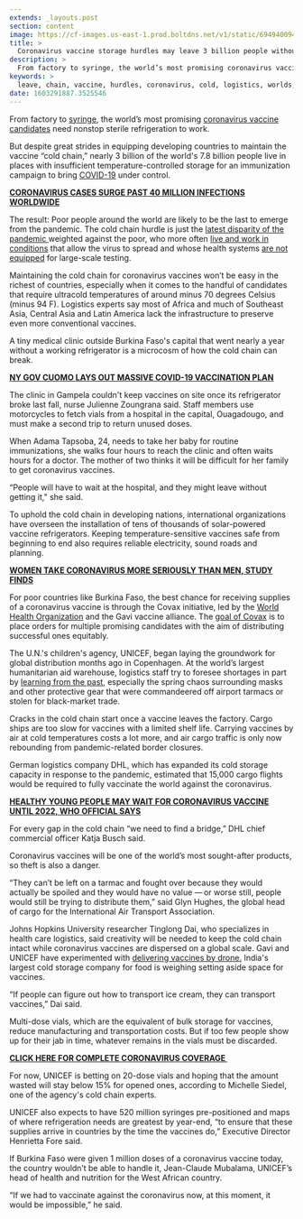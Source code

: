```yaml
--- 
extends: _layouts.post 
section: content 
image: https://cf-images.us-east-1.prod.boltdns.net/v1/static/694940094001/43cd0590-690b-4e94-b961-8b9b37c1a9ce/2234dc2c-4246-46ff-b95a-ca63385a8483/1280x720/match/image.jpg 
title: > 
  Coronavirus vaccine storage hurdles may leave 3 billion people without it 
description: > 
  From factory to syringe, the world’s most promising coronavirus vaccine candidates need nonstop sterile refrigeration to work.But despite great strides in equipping developing countries to maintain the vaccine “cold chain,” nearly 3 billion of the world's 7.8 billion people live in places with insufficient temperature-controlled storage for an immunization campaign to bring COVID-19 under control.The mother of two thinks it will be difficult for her family to get coronavirus vaccines.To uphold the cold chain in developing nations, international organizations have overseen the installation of tens of thousands of solar-powered vaccine refrigerators.Coronavirus vaccines will be one of the world’s most sought-after products, so theft is also a danger. 
keywords: > 
  leave, chain, vaccine, hurdles, coronavirus, cold, logistics, worlds, vaccines, billion, vials, health, storage 
date: 1603291887.3525546 
--- 
```

<div><p class="speakable"> From factory to <a href="https://www.foxnews.com/category/health/infectious-disease/vaccines" target="_blank">syringe</a>, the world&#8217;s most promising&#160;<a href="https://apnews.com/hub/racing-for-a-remedy" target="_blank">coronavirus vaccine candidates</a>&#160;need nonstop sterile refrigeration to work.</p><p class="ad gam"></p><p class="ad gam"></p><p class="ad gam"></p><p class="speakable">But despite great strides in equipping developing countries to maintain the vaccine &#8220;cold chain,&#8221; nearly 3 billion of the world's 7.8 billion people live in places with insufficient temperature-controlled storage for an immunization campaign to bring <a href="https://www.foxnews.com/category/health/infectious-disease/coronavirus" target="_blank">COVID-19</a> under control.</p><p><strong><a href="https://www.foxnews.com/health/coronavirus-cases-surge-past-40-million-infections-worldwide" target="_blank">CORONAVIRUS CASES SURGE PAST 40 MILLION INFECTIONS WORLDWIDE</a></strong></p><p>The result: Poor people around the world are likely to be the last to emerge from the pandemic. The cold chain hurdle is just the&#160;<a href="https://pulitzercenter.org/reporting/covid-19-just-latest-epidemic-areas-struck-disease" target="_blank">latest disparity of the pandemic&#160;</a>weighted against the poor, who more often&#160;<a href="https://pulitzercenter.org/reporting/i-am-so-afraid-indias-poor-face-worlds-largest-lockdown" target="_blank">live and work in conditions</a>&#160;that allow the virus to spread and whose health systems&#160;<a href="https://apnews.com/article/virus-outbreak-pandemics-colombia-health-martin-vizcarra-d47b84ade3ae75c7b7fc0bf10fc306c0" target="_blank">are not equipped</a>&#160;for large-scale testing.</p><p class="ad gam"></p><p>Maintaining the cold chain for coronavirus vaccines won&#8217;t be easy in the richest of countries, especially when it comes to the handful of candidates that require ultracold temperatures of around minus 70 degrees Celsius (minus 94 F). Logistics experts say most of Africa and much of Southeast Asia, Central Asia and Latin America lack the infrastructure to preserve even more conventional vaccines.</p><p class="ad gam"></p><p>A tiny medical clinic outside Burkina Faso's capital that went nearly a year without a working refrigerator is a microcosm of how the cold chain can break.</p><p><strong><a href="https://www.foxnews.com/politics/new-york-governor-cuomo-lays-out-massive-covid-19-vaccination-plan" target="_blank">NY GOV CUOMO LAYS OUT MASSIVE COVID-19 VACCINATION PLAN</a></strong></p><p class="ad gam"></p><p>The clinic in Gampela couldn't keep vaccines on site once its refrigerator broke last fall, nurse Julienne Zoungrana said. Staff members use motorcycles to fetch vials from a hospital in the capital, Ouagadougo, and must make a second trip to return unused doses.</p><p class="ad gam"></p><p>When Adama Tapsoba, 24, needs to take her baby for routine immunizations, she walks four hours to reach the clinic and often waits hours for a doctor. The mother of two thinks it will be difficult for her family to get coronavirus vaccines.</p><p class="ad gam"></p><p>&#8220;People will have to wait at the hospital, and they might leave without getting it," she said.</p><p class="ad gam"></p><p>To uphold the cold chain in developing nations, international organizations have overseen the installation of tens of thousands of solar-powered vaccine refrigerators. Keeping temperature-sensitive vaccines safe from beginning to end also requires reliable electricity, sound roads and planning.</p><p><strong><a href="https://www.foxnews.com/health/women-covid-19-more-seriously-men" target="_blank">WOMEN TAKE CORONAVIRUS MORE SERIOUSLY THAN MEN, STUDY FINDS</a></strong></p><p>For poor countries like Burkina Faso, the best chance for receiving supplies of a coronavirus vaccine is through the Covax initiative, led by the&#160;<a href="https://apnews.com/article/virus-outbreak-health-united-nations-europe-8151f7f0ffbeb4c1cbbbab4d82da3234">World Health Organization</a>&#160;and the Gavi vaccine alliance. The&#160;<a href="https://www.gavi.org/covax-facility">goal of Covax</a>&#160;is to place orders for multiple promising candidates with the aim of distributing successful ones equitably.</p><p class="ad gam"></p><p class="ad gam"></p><p>The U.N.'s children's agency, UNICEF, began laying the groundwork for global distribution months ago in Copenhagen. At the world&#8217;s largest humanitarian aid warehouse, logistics staff try to foresee shortages in part by&#160;<a href="https://apnews.com/article/virus-outbreak-pandemics-ap-top-news-global-trade-fresno-4354f8e8026cf8135b74fa19f0d0f048">learning from the past</a>, especially the spring chaos surrounding masks and other protective gear that were commandeered off airport tarmacs or stolen for black-market trade.</p><p>Cracks in the cold chain start once a vaccine leaves the factory. Cargo ships are too slow for vaccines with a limited shelf life. Carrying vaccines by air at cold temperatures costs a lot more, and air cargo traffic is only now rebounding from pandemic-related border closures.</p><p class="ad gam"></p><p>German logistics company DHL, which has expanded its cold storage capacity in response to the pandemic, estimated that 15,000 cargo flights would be required to fully vaccinate the world against the coronavirus.</p><p class="ad gam"></p><p><a href="https://www.foxnews.com/health/healthy-young-people-coronavirus-vaccine-until-2022-who-official" target="_blank"><strong>HEALTHY YOUNG PEOPLE MAY WAIT FOR CORONAVIRUS VACCINE UNTIL 2022, WHO OFFICIAL SAYS</strong></a></p><p class="ad gam"></p><p>For every gap in the cold chain &#8220;we need to find a bridge,&#8221; DHL chief commercial officer Katja Busch said.</p><p>Coronavirus vaccines will be one of the world&#8217;s most sought-after products, so theft is also a danger.</p><p class="ad gam"></p><p>&#8220;They can&#8217;t be left on a tarmac and fought over because they would actually be spoiled and they would have no value &#8212;&#8239;or worse still, people would still be trying to distribute them,&#8221; said Glyn Hughes, the global head of cargo for the International Air Transport Association.</p><p>Johns Hopkins University researcher Tinglong Dai, who specializes in health care logistics, said creativity will be needed to keep the cold chain intact while coronavirus vaccines are dispersed on a global scale. Gavi and UNICEF have experimented with&#160;<a href="https://apnews.com/article/deadly-shortages-3a830cc742ee3f727d9f215e9dcc621b">delivering vaccines by drone.</a>&#160;India's largest cold storage company for food is weighing setting aside space for vaccines.</p><p class="ad gam"></p><p>&#8220;If people can figure out how to transport ice cream, they can transport vaccines,&#8221; Dai said.</p><p class="ad gam"></p><p class="ad gam"></p><p>Multi-dose vials, which are the equivalent of bulk storage for vaccines, reduce manufacturing and transportation costs. But if too few people show up for their jab in time, whatever remains in the vials must be discarded.</p><p><strong><a href="https://www.foxnews.com/category/health/infectious-disease/coronavirus" target="_blank">CLICK HERE FOR COMPLETE CORONAVIRUS COVERAGE&#160;</a></strong></p><p>For now, UNICEF is betting on 20-dose vials and hoping that the amount wasted will stay below 15% for opened ones, according to Michelle Siedel, one of the agency's cold chain experts.</p><p class="ad gam"></p><p class="ad gam"></p><p>UNICEF also expects to have 520 million syringes pre-positioned and maps of where refrigeration needs are greatest by year-end, &#8220;to ensure that these supplies arrive in countries by the time the vaccines do,&#8221; Executive Director Henrietta Fore said.</p><p>If Burkina Faso were given 1 million doses of a coronavirus vaccine today, the country wouldn&#8217;t be able to handle it, Jean-Claude Mubalama, UNICEF&#8217;s head of health and nutrition for the West African country.</p><p>&#8220;If we had to vaccinate against the coronavirus now, at this moment, it would be impossible,&#8221; he said.</p><p class="ad gam"></p></div>
